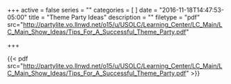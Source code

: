 +++
active = false
series = ""
categories = [
]
date = "2016-11-18T14:47:53-05:00"
title = "Theme Party Ideas"
description = ""
filetype = "pdf"
src="http://partylite.vo.llnwd.net/o15/u/USOLC/Learning_Center/LC_Main/LC_Main_Show_Ideas/Tips_For_A_Successful_Theme_Party.pdf"

+++

{{< pdf src="http://partylite.vo.llnwd.net/o15/u/USOLC/Learning_Center/LC_Main/LC_Main_Show_Ideas/Tips_For_A_Successful_Theme_Party.pdf" >}}
